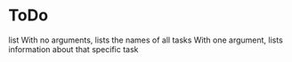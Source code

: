 # ToDo

list
    With no arguments, lists the names of all tasks
    With one argument, lists information about that specific task